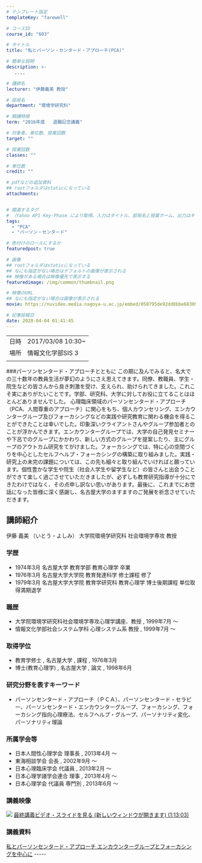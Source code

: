 ```yaml
---
# テンプレート指定
templateKey: "farewell"

# コースID
course_id: "603"

# タイトル
title: "私とパーソン・センタード・アプローチ(PCA)"

# 簡単な説明
description: >-
   ....

# 講師名
lecturer: "伊藤義美 教授"

# 部局名
department: "環境学研究科"

# 開講時限
term: "2016年度	退職記念講義"

# 対象者、単位数、授業回数
target: ""

# 授業回数
classes: ""

# 単位数
credit: ""

# pdfなどの追加資料
## rootフォルダはstaticになっている
attachments:


# 関連するタグ
# （Yahoo API Key-Phase により取得。入力はタイトル、部局名と授業ホーム、出力はキーフレーズ（tags））
tags:
  - "PCA"
  - "パーソン・センタード"

# 色付けのロールにするか
featuredpost: true

# 画像
## rootフォルダはstaticになっている
## なにも指定がない場合はデフォルトの画像が表示される
## 映像がある場合は映像優先で表示する
featuredimage: /img/common/thumbnail.png

# 映像のURL
## なにも指定がない場合は画像が表示される
movie: https://nuvideo.media.nagoya-u.ac.jp/embed/050795de92dd8bbe68309d22fde382cb5d5e7a3b

# 記事投稿日
date: 2020-04-04 01:41:45
---
```


|   |   |
|---|---|
| 日時 | 2017/03/08  10:30~ |
| 場所 | 情報文化学部SIS 3 |
|   |   |


###パーソンセンタード・アプローチとともに この期に及んでみると、名大での三十数年の教員生活が夢幻のようにさえ思えてきます。同僚、教職員、学生・院生などの皆さんから良き刺激を受け、支えられ、助けられてきました。これこそ実にありがたいことです。学部、研究科、大学に対してお役に立てることはほとんどありませんでした。 心理臨床領域のパーソンセンタード・アプローチ（PCA、人間尊重のアプローチ）に関心をもち、個人カウンセリング、エンカウンターグループ及びフォーカシングなどの実践や研究教育に関わる機会を得ることができたことは幸いでした。印象深いクライアントさんやグループ参加者とのことが浮かんできます。エンカウンターグループでは、大学の自己発見セミナーや下呂でのグループにかかわり、新しい方式のグループを提案したり、主にグループのアウトカム研究をてがけました。フォーカシングでは、特に心の空間づくりを中心としたセルフヘルプ・フォーカシングの構築に取り組みました。実践・研究上の未完の課題については、この先も細々と取り組んでいければと願っています。個性豊かな学生や院生（社会人学生や留学生など）の皆さんと出会うことができて楽しく過ごさせていただきましたが、必ずしも教育研究指導が十分にできたわけではなく、その点申し訳ない思いがあります。最後に、これまでにお世話になった皆様に深く感謝し、名古屋大学のますますのご発展を祈念させていただきます。


## 講師紹介

伊藤 義美 （いとう・よしみ） 大学院環境学研究科 社会環境学専攻 教授

### 学歴

* 1974年3月 名古屋大学 教育学部 教育心理学 卒業
* 1976年3月 名古屋大学大学院 教育発達科学 修士課程 修了
* 1979年3月 名古屋大学大学院 教育学研究科 教育心理学 博士後期課程 単位取得満期退学

### 職歴

* 大学院環境学研究科社会環境学専攻心理学講座、教授 , 1999年7月 ～
* 情報文化学部社会システム学科 心理システム系 教授 , 1999年7月 ～

### 取得学位

* 教育学修士 , 名古屋大学 , 課程 , 1976年3月
* 博士(教育心理学) , 名古屋大学 , 論文 , 1998年6月

### 研究分野を表すキーワード

* パーソンセンタード・アプローチ（ＰＣＡ）、パーソンセンタード・セラピー、パーソンセンタード・エンカウンターグループ、フォーカシング、フォーカシング指向心理療法、セルフヘルプ・グループ、パーソナリティ変化、パーソナリティ理論

### 所属学会等

* 日本人間性心理学会 理事長 , 2013年4月 ～
* 東海相談学会 会長 , 2002年9月 ～
* 日本心理臨床学会 代議員 , 2013年2月 ～
* 日本心理学諸学会連合 理事 , 2013年4月 ～
* 日本心理学会 代議員 専門別 , 2013年6月 ～


### 講義映像


![](https://ocw.nagoya-u.jp/files/603/movie.jpg) 
[
最終講義ビデオ・スライドを見る (新しいウィンドウが開きます) (1:13:03)](https://nuvideo.media.nagoya-u.ac.jp/embed/050795de92dd8bbe68309d22fde382cb5d5e7a3b
)

### 講義資料
[私とパーソンセンタード・アプローチ エンカウンターグループとフォーカシングを中心に](https://ocw.nagoya-u.jp/files/603/ito_yoshimi.pdf) -----